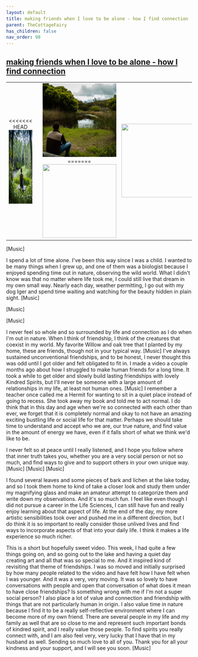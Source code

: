 ```yaml
---
layout: default
title: making friends when I love to be alone - how I find connection
parent: TheCottageFairy
has_children: false
nav_order: 98
---
```


## [making friends when I love to be alone - how I find connection](https://www.youtube.com/watch?v=7Q8d8Vvk6oo)

<div>
<table align="center">
	<tr>
		<td align="center">
<<<<<<< HEAD
			<img src="../../assets/cottage_fairy_ai_generated_photos/making_friends_when_I_love_to_be_alone_-_how_I_find_connection-[7Q8d8Vvk6oo]/generated_00.png" height="200" width="200"/>
		</td>
		<td align="center">
			<img src="../../assets/cottage_fairy_ai_generated_photos/making_friends_when_I_love_to_be_alone_-_how_I_find_connection-[7Q8d8Vvk6oo]/generated_01.png" height="200" width="200"/>
		</td>
		<td align="center">
			<img src="../../assets/cottage_fairy_ai_generated_photos/making_friends_when_I_love_to_be_alone_-_how_I_find_connection-[7Q8d8Vvk6oo]/generated_02.png" height="200" width="200"/>
=======
			<img src="../../posters/making_friends_when_I_love_to_be_alone_-_how_I_find_connection-[7Q8d8Vvk6oo]/generated_00.png" height="200" width="200"/>
		</td>
		<td align="center">
			<img src="../../posters/making_friends_when_I_love_to_be_alone_-_how_I_find_connection-[7Q8d8Vvk6oo]/generated_01.png" height="200" width="200"/>
		</td>
		<td align="center">
			<img src="../../posters/making_friends_when_I_love_to_be_alone_-_how_I_find_connection-[7Q8d8Vvk6oo]/generated_02.png" height="200" width="200"/>
>>>>>>> ffe52613361410ad9d371a0f80e81de4dd24175f
		</td>
	</tr>
</table>
</div>

[Music]

I spend a lot of time alone. I've been this way since I was a child. I wanted to be many things when I grew up, and one of them was a biologist because I enjoyed spending time out in nature, observing the wild world. What I didn't know was that no matter where life took me, I could still live that dream in my own small way. Nearly each day, weather permitting, I go out with my dog Iger and spend time waiting and watching for the beauty hidden in plain sight. [Music]

[Music]

[Music]

I never feel so whole and so surrounded by life and connection as I do when I'm out in nature. When I think of friendship, I think of the creatures that coexist in my world. My favorite Willow and oak tree that I planted by my home, these are friends, though not in your typical way. [Music] I've always sustained unconventional friendships, and to be honest, I never thought this was odd until I got older and felt obligated to fit in. I made a video a couple months ago about how I struggled to make human friends for a long time. It took a while to get older and slowly build lasting friendships with lovely Kindred Spirits, but I'll never be someone with a large amount of relationships in my life, at least not human ones. [Music] I remember a teacher once called me a Hermit for wanting to sit in a quiet place instead of going to recess. She took away my book and told me to act normal. I do think that in this day and age when we're so connected with each other than ever, we forget that it is completely normal and okay to not have an amazing exciting bustling life or social life for that matter. Perhaps we should take time to understand and accept who we are, our true nature, and find value in the amount of energy we have, even if it falls short of what we think we'd like to be.

I never felt so at peace until I really listened, and I hope you follow where that inner truth takes you, whether you are a very social person or not so much, and find ways to give and to support others in your own unique way. [Music] [Music] [Music]

I found several leaves and some pieces of bark and lichen at the lake today, and so I took them home to kind of take a closer look and study them under my magnifying glass and make an amateur attempt to categorize them and write down my observations. And it's so much fun. I feel like even though I did not pursue a career in the Life Sciences, I can still have fun and really enjoy learning about that aspect of life. At the end of the day, my more artistic sensibilities took over and pushed me in a different direction, but I do think it is so important to really consider those unlived lives and find ways to incorporate aspects of that into your daily life. I think it makes a life experience so much richer.

This is a short but hopefully sweet video. This week, I had quite a few things going on, and so going out to the lake and having a quiet day creating art and all that was so special to me. And it inspired kind of revisiting that theme of friendships. I was so moved and initially surprised by how many people related to the video and have felt how I have felt when I was younger. And it was a very, very moving. It was so lovely to have conversations with people and open that conversation of what does it mean to have close friendships? Is something wrong with me if I'm not a super social person? I also place a lot of value and connection and friendship with things that are not particularly human in origin. I also value time in nature because I find it to be a really self-reflective environment where I can become more of my own friend. There are several people in my life and my family as well that are so close to me and represent such important bonds of kindred spirit, and I really value those people. To find spirits you really connect with, and I am also feel very, very lucky that I have that in my husband as well. Sending so much love to all of you. Thank you for all your kindness and your support, and I will see you soon. [Music]